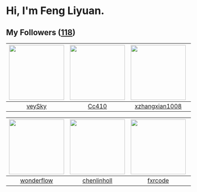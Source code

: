 # Hi, I'm Feng Liyuan.

## My Followers ([118](https://github.com/SunRunAway?tab=followers))

| <img src="https://avatars.githubusercontent.com/u/3190043?v=4" width="150" height="150" /> | <img src="https://avatars.githubusercontent.com/u/37112567?v=4" width="150" height="150" /> | <img src="https://avatars.githubusercontent.com/u/15918072?v=4" width="150" height="150" /> | <img src="https://avatars.githubusercontent.com/u/1171686?v=4" width="150" height="150" /> |
| :----------------------------------------------------------------------------------------: | :-----------------------------------------------------------------------------------------: | :-----------------------------------------------------------------------------------------: | :----------------------------------------------------------------------------------------: |
|                             [veySky](https://github.com/veySky)                            |                              [Cc410](https://github.com/Cc410)                              |                     [xzhangxian1008](https://github.com/xzhangxian1008)                     |                            [wangtuo](https://github.com/wangtuo)                           |

| <img src="https://avatars.githubusercontent.com/u/2173670?v=4" width="150" height="150" /> | <img src="https://avatars.githubusercontent.com/u/14999922?v=4" width="150" height="150" /> | <img src="https://avatars.githubusercontent.com/u/13307594?v=4" width="150" height="150" /> | <img src="https://avatars.githubusercontent.com/u/30525741?v=4" width="150" height="150" /> |
| :----------------------------------------------------------------------------------------: | :-----------------------------------------------------------------------------------------: | :-----------------------------------------------------------------------------------------: | :-----------------------------------------------------------------------------------------: |
|                         [wonderflow](https://github.com/wonderflow)                        |                        [chenlinholl](https://github.com/chenlinholl)                        |                            [fxrcode](https://github.com/fxrcode)                            |                          [jackwener](https://github.com/jackwener)                          |